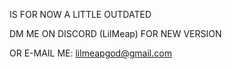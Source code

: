 IS FOR NOW A LITTLE OUTDATED

DM ME ON DISCORD (LilMeap) FOR NEW VERSION

OR E-MAIL ME: lilmeapgod@gmail.com
